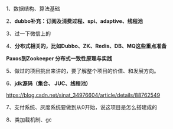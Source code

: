 1、数据结构、算法基础

2、**dubbo补充：订阅及消费过程、spi、adaptive、线程池**

3、过一下微信上的

4、**分布式相关的，比如Dubbo、ZK、Redis、DB、MQ这些重点准备**

**Paxos到Zookeeper  分布式一致性原理与实践**

5、做过的项目挑出来讲的，要了解整个项目的价值、和发展方向。

6、**jdk源码（集合、 JUC、线程池）**

https://blog.csdn.net/sinat_34976604/article/details/88762549

7、支付系统、灰度系统要做到从0开始，说这项目是怎么搭建成的

8、类加载机制、gc

